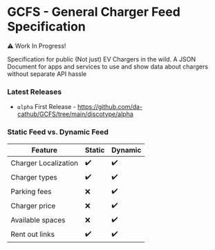 # **GCFS** - General Charger Feed Specification

⚠️ Work In Progress!

Specification for public (Not just) EV Chargers in the wild. A JSON Document for apps and services to use and show data about chargers without separate API hassle

### Latest Releases
- `⍺lpha` First Release - https://github.com/da-cathub/GCFS/tree/main/discotype/alpha

### Static Feed vs. Dynamic Feed

| Feature              | Static | Dynamic |
| -------------------- | ------ | ------- |
| Charger Localization | ✔️     | ✔️      |
| Charger types        | ✔️     | ✔️      |
| Parking fees         | ❌      | ✔️      |
| Charger price        | ❌      | ✔️      |
| Available spaces      | ❌      | ✔️      |
| Rent out links        | ✔️     | ✔️      |

